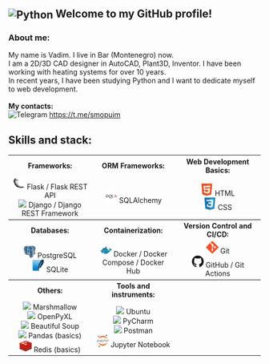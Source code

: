 <div align="left">
<!--     <h2><img src="https://media0.giphy.com/media/v1.Y2lkPTc5MGI3NjExNzJmcm1xbnA4N3huOGY3Ynh2Zm9wbDdqc3N0dHZxb3g4Z2NkZmhtbCZlcD12MV9pbnRlcm5hbF9naWZfYnlfaWQmY3Q9cw/LMt9638dO8dftAjtco/giphy.gif" width="45" alt="Python"> Welcome to my GitHub profile!</h2> -->
    <h2><img src="https://media0.giphy.com/media/v1.Y2lkPTc5MGI3NjExNzJmcm1xbnA4N3huOGY3Ynh2Zm9wbDdqc3N0dHZxb3g4Z2NkZmhtbCZlcD12MV9pbnRlcm5hbF9naWZfYnlfaWQmY3Q9cw/LMt9638dO8dftAjtco/giphy.gif" width="45" alt="Python" style="vertical-align: middle;">  Welcome to my GitHub profile!</h2>
    <h3>About me:</h3>
    My name is Vadim. I live in Bar (Montenegro) now.<br>
    I am a 2D/3D CAD designer in AutoCAD, Plant3D, Inventor. I have been working with heating systems for over 10 years.<br>
    In recent years, I have been studying Python and I want to dedicate myself to web development.<br><br>
     <strong>My contacts: </strong><br>
    <img src="https://upload.wikimedia.org/wikipedia/commons/thumb/8/82/Telegram_logo.svg/512px-Telegram_logo.svg.png" alt="Telegram" width="15">
    <a href="https://t.me/smopuim">https://t.me/smopuim</a>
    <h2>Skills and stack:</h2>
    <table style="border: none; text-align: center;">
    <colgroup>
        <col style="width: 33%;">
        <col style="width: 33%;">
        <col style="width: 34%;">
    </colgroup>
    <tr>
        <th>
            Frameworks:
        </th>
        <th>
            ORM Frameworks:
        </th>
        <th>
            Web Development Basics:
        </th>
    </tr>
    <tr>
        <td style="text-align: center;">
            <img src="https://github.com/devicons/devicon/blob/master/icons/flask/flask-original.svg" width="25"> Flask / Flask REST API<br>
            <img src="https://icon-library.com/images/django-icon/django-icon-0.jpg" width="25"> Django / Django REST Framework
        </td>
        <td style="text-align: center;">
            <img src="https://github.com/devicons/devicon/blob/master/icons/sqlalchemy/sqlalchemy-original.svg" width="25"> SQLAlchemy
        </td>
        <td style="text-align: center;">
            <img src="https://github.com/devicons/devicon/blob/master/icons/html5/html5-original.svg" width="25"> HTML<br>
            <img src="https://github.com/devicons/devicon/blob/master/icons/css3/css3-original.svg" width="25"> CSS
        </td>
    </tr>
    <tr>
        <th>
            Databases:
        </th>
        <th>
            Containerization:
        </th>
        <th>
            Version Control and CI/CD:
        </th>
    </tr>
    <tr>
        <td style="text-align: center;">
            <img src="https://github.com/devicons/devicon/blob/master/icons/postgresql/postgresql-original.svg" width="25"> PostgreSQL<br>
            <img src="https://github.com/devicons/devicon/blob/master/icons/sqlite/sqlite-original.svg" width="25"> SQLite
        </td>
        <td style="text-align: center;">
            <img src="https://github.com/devicons/devicon/blob/master/icons/docker/docker-original.svg" width="25"> Docker / Docker Compose / Docker Hub
        </td>
        <td style="text-align: center;">
            <img src="https://github.com/devicons/devicon/blob/master/icons/git/git-original.svg" width="25"> Git<br>
            <img src="https://github.com/devicons/devicon/blob/master/icons/github/github-original.svg" width="25"> GitHub /
            Git Actions
        </td>
    </tr>
    <tr>
        <th>
            Others:
        </th>
        <th>
            Tools and instruments:
        </th>
        <th>
            &nbsp;
        </th>
    </tr>
    <tr>
        <td style="text-align: center;">
            <img src="https://marshmallow.readthedocs.io/en/stable/_static/marshmallow-logo.png" width="25"> Marshmallow<br>
            <img src="https://openpyxl.readthedocs.io/en/latest/_static/logo.png" width="25"> OpenPyXL<br>
            <img src="https://yganalyst.github.io/assets/images/crawling.png" width="25"> Beautiful Soup<br>
            <img src="https://www.pisciottablog.com/wp-content/uploads/2020/04/Python-Pandas-logo-441x381.png" width="25"> Pandas (basics)<br>
            <img src="https://github.com/devicons/devicon/blob/master/icons/redis/redis-original.svg" width="25"> Redis (basics)
        </td>
        <td style="text-align: center;">
            <img src="https://brandslogos.com/wp-content/uploads/images/large/ubuntu-logo.png" width="25"> Ubuntu<br>
            <img src="https://upload.wikimedia.org/wikipedia/commons/thumb/1/1d/PyCharm_Icon.svg/1024px-PyCharm_Icon.svg.png" width="25"> PyCharm<br>
            <img src="https://img.uxwing.com/wp-content/themes/uxwing/download/brands-social-media/postman-icon.png" width="25"> Postman<br>
            <img src="https://github.com/devicons/devicon/blob/master/icons/jupyter/jupyter-original-wordmark.svg" width="25"> Jupyter Notebook
        </td>
        <td style="text-align: center;">
            &nbsp;
        </td>
    </tr>
</table>

</div>
<div align="center">

</div>

<!--
**bendenko-v/bendenko-v** is a ✨ _special_ ✨ repository because its `README.md` (this file) appears on your GitHub profile.

Here are some ideas to get you started:

- 🔭 I’m currently working on ...
- 🌱 I’m currently learning ...
- 👯 I’m looking to collaborate on ...
- 🤔 I’m looking for help with ...
- 💬 Ask me about ...
- 📫 How to reach me: ...
- 😄 Pronouns: ...
- ⚡ Fun fact: ...
-->
